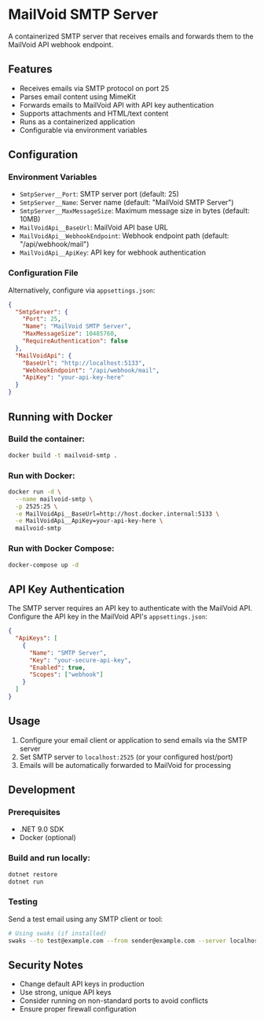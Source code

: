 # MailVoid SMTP Server

A containerized SMTP server that receives emails and forwards them to the MailVoid API webhook endpoint.

## Features

- Receives emails via SMTP protocol on port 25
- Parses email content using MimeKit
- Forwards emails to MailVoid API with API key authentication
- Supports attachments and HTML/text content
- Runs as a containerized application
- Configurable via environment variables

## Configuration

### Environment Variables

- `SmtpServer__Port`: SMTP server port (default: 25)
- `SmtpServer__Name`: Server name (default: "MailVoid SMTP Server")
- `SmtpServer__MaxMessageSize`: Maximum message size in bytes (default: 10MB)
- `MailVoidApi__BaseUrl`: MailVoid API base URL
- `MailVoidApi__WebhookEndpoint`: Webhook endpoint path (default: "/api/webhook/mail")
- `MailVoidApi__ApiKey`: API key for webhook authentication

### Configuration File

Alternatively, configure via `appsettings.json`:

```json
{
  "SmtpServer": {
    "Port": 25,
    "Name": "MailVoid SMTP Server",
    "MaxMessageSize": 10485760,
    "RequireAuthentication": false
  },
  "MailVoidApi": {
    "BaseUrl": "http://localhost:5133",
    "WebhookEndpoint": "/api/webhook/mail",
    "ApiKey": "your-api-key-here"
  }
}
```

## Running with Docker

### Build the container:
```bash
docker build -t mailvoid-smtp .
```

### Run with Docker:
```bash
docker run -d \
  --name mailvoid-smtp \
  -p 2525:25 \
  -e MailVoidApi__BaseUrl=http://host.docker.internal:5133 \
  -e MailVoidApi__ApiKey=your-api-key-here \
  mailvoid-smtp
```

### Run with Docker Compose:
```bash
docker-compose up -d
```

## API Key Authentication

The SMTP server requires an API key to authenticate with the MailVoid API. Configure the API key in the MailVoid API's `appsettings.json`:

```json
{
  "ApiKeys": [
    {
      "Name": "SMTP Server",
      "Key": "your-secure-api-key",
      "Enabled": true,
      "Scopes": ["webhook"]
    }
  ]
}
```

## Usage

1. Configure your email client or application to send emails via the SMTP server
2. Set SMTP server to `localhost:2525` (or your configured host/port)
3. Emails will be automatically forwarded to MailVoid for processing

## Development

### Prerequisites
- .NET 9.0 SDK
- Docker (optional)

### Build and run locally:
```bash
dotnet restore
dotnet run
```

### Testing
Send a test email using any SMTP client or tool:
```bash
# Using swaks (if installed)
swaks --to test@example.com --from sender@example.com --server localhost:2525
```

## Security Notes

- Change default API keys in production
- Use strong, unique API keys
- Consider running on non-standard ports to avoid conflicts
- Ensure proper firewall configuration